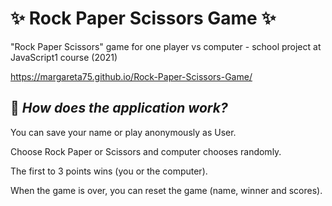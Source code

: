 
# :sparkles: Rock Paper Scissors Game :sparkles:
"Rock Paper Scissors" game for one player vs computer - school project at JavaScript1 course (2021)

https://margareta75.github.io/Rock-Paper-Scissors-Game/

## :pushpin: _How does the application work?_

You can save your name or play anonymously as User.

Choose Rock Paper or Scissors and computer chooses randomly.

The first to 3 points wins (you or the computer).

When the game is over, you can reset the game (name, winner and scores).

<!--  
## :pushpin: _GUI and examples_

![RPS app Peter gets to Top 5 ex](/img/RPS_1.png)

![RPS app game begins ex](/img/RPS_2.png)
-->


